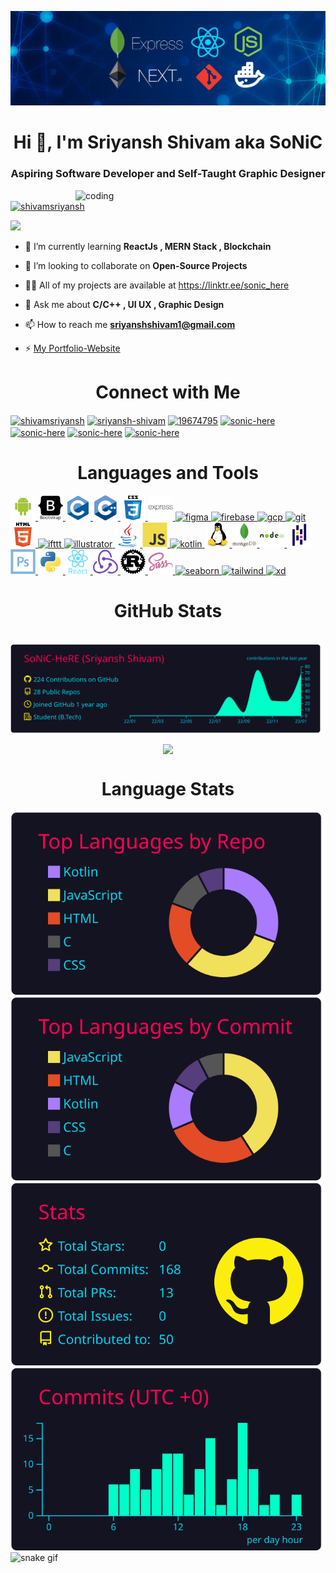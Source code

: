![logo](https://github.com/SoNiC-HeRE/SoNiC-HeRe/blob/master/newest%20banner.jpg)
<h1 align="center">Hi 👋, I'm Sriyansh Shivam aka SoNiC</h1>
<h3 align="center">Aspiring Software Developer and Self-Taught Graphic Designer</h3>
<img align="right" alt="coding" width="400" src="https://media.tenor.com/NOYF3f82b_gAAAAC/programmer.gif">

<p align="left"> <a href="https://twitter.com/shivamsriyansh" target="blank"><img src="https://img.shields.io/twitter/follow/shivamsriyansh?logo=twitter&style=for-the-badge" alt="shivamsriyansh" /></a> </p>

![](https://komarev.com/ghpvc/?username=SoNiC-HeRE&label=PROFILE+VIEWS)

- 🌱 I’m currently learning **ReactJs , MERN Stack , Blockchain**

- 👯 I’m looking to collaborate on **Open-Source Projects**

- 👨‍💻 All of my projects are available at https://linktr.ee/sonic_here

- 💬 Ask me about **C/C++ , UI UX , Graphic Design**

- 📫 How to reach me **sriyanshshivam1@gmail.com**

- ⚡ <a href="https://my-website-sonic.netlify.app/" target="_blank">My Portfolio-Website</a>

<h1 align="center"> Connect with Me</h1>
<p align="left">
<a href="https://twitter.com/ShivamSriyansh" target="blank"><img align="center" src="https://raw.githubusercontent.com/rahuldkjain/github-profile-readme-generator/master/src/images/icons/Social/twitter.svg" alt="shivamsriyansh" height="30" width="40" /></a>
<a href="https://linkedin.com/in/sriyansh-shivam" target="blank"><img align="center" src="https://raw.githubusercontent.com/rahuldkjain/github-profile-readme-generator/master/src/images/icons/Social/linked-in-alt.svg" alt="sriyansh-shivam" height="30" width="40" /></a>
<a href="https://stackoverflow.com/users/19674795" target="blank"><img align="center" src="https://raw.githubusercontent.com/rahuldkjain/github-profile-readme-generator/master/src/images/icons/Social/stack-overflow.svg" alt="19674795" height="30" width="40" /></a>
<a href="https://dribbble.com/SoNiC_HeRe" target="blank"><img align="center" src="https://raw.githubusercontent.com/rahuldkjain/github-profile-readme-generator/master/src/images/icons/Social/dribbble.svg" alt="sonic-here" height="30" width="40" /></a>
<a href="https://www.codechef.com/users/sonichere" target="blank"><img align="center" src="https://cdn.jsdelivr.net/npm/simple-icons@3.1.0/icons/codechef.svg" alt="sonic-here" height="30" width="40" /></a>
<a href="https://www.hackerrank.com/SoNiC_HeRe" target="blank"><img align="center" src="https://raw.githubusercontent.com/rahuldkjain/github-profile-readme-generator/master/src/images/icons/Social/hackerrank.svg" alt="sonic-here" height="30" width="40" /></a>
<a href="https://codeforces.com/profile/SoNiC_HeRe" target="blank"><img align="center" src="https://raw.githubusercontent.com/rahuldkjain/github-profile-readme-generator/master/src/images/icons/Social/codeforces.svg" alt="sonic-here" height="30" width="40" /></a>
</p>
<h1 align="center"> Languages and Tools </h1>
<p align="left"> <a href="https://developer.android.com" target="_blank" rel="noreferrer"> <img src="https://raw.githubusercontent.com/devicons/devicon/master/icons/android/android-original-wordmark.svg" alt="android" width="40" height="40"/> </a> <a href="https://getbootstrap.com" target="_blank" rel="noreferrer"> <img src="https://raw.githubusercontent.com/devicons/devicon/master/icons/bootstrap/bootstrap-plain-wordmark.svg" alt="bootstrap" width="40" height="40"/> </a> <a href="https://www.cprogramming.com/" target="_blank" rel="noreferrer"> <img src="https://raw.githubusercontent.com/devicons/devicon/master/icons/c/c-original.svg" alt="c" width="40" height="40"/> </a> <a href="https://www.w3schools.com/cpp/" target="_blank" rel="noreferrer"> <img src="https://raw.githubusercontent.com/devicons/devicon/master/icons/cplusplus/cplusplus-original.svg" alt="cplusplus" width="40" height="40"/> </a> <a href="https://www.w3schools.com/css/" target="_blank" rel="noreferrer"> <img src="https://raw.githubusercontent.com/devicons/devicon/master/icons/css3/css3-original-wordmark.svg" alt="css3" width="40" height="40"/> </a> <a href="https://expressjs.com" target="_blank" rel="noreferrer"> <img src="https://raw.githubusercontent.com/devicons/devicon/master/icons/express/express-original-wordmark.svg" alt="express" width="40" height="40"/> </a> <a href="https://www.figma.com/" target="_blank" rel="noreferrer"> <img src="https://www.vectorlogo.zone/logos/figma/figma-icon.svg" alt="figma" width="40" height="40"/> </a> <a href="https://firebase.google.com/" target="_blank" rel="noreferrer"> <img src="https://www.vectorlogo.zone/logos/firebase/firebase-icon.svg" alt="firebase" width="40" height="40"/> </a> <a href="https://cloud.google.com" target="_blank" rel="noreferrer"> <img src="https://www.vectorlogo.zone/logos/google_cloud/google_cloud-icon.svg" alt="gcp" width="40" height="40"/> </a> <a href="https://git-scm.com/" target="_blank" rel="noreferrer"> <img src="https://www.vectorlogo.zone/logos/git-scm/git-scm-icon.svg" alt="git" width="40" height="40"/> </a> <a href="https://www.w3.org/html/" target="_blank" rel="noreferrer"> <img src="https://raw.githubusercontent.com/devicons/devicon/master/icons/html5/html5-original-wordmark.svg" alt="html5" width="40" height="40"/> </a> <a href="https://ifttt.com/" target="_blank" rel="noreferrer"> <img src="https://www.vectorlogo.zone/logos/ifttt/ifttt-ar21.svg" alt="ifttt" width="40" height="40"/> </a> <a href="https://www.adobe.com/in/products/illustrator.html" target="_blank" rel="noreferrer"> <img src="https://www.vectorlogo.zone/logos/adobe_illustrator/adobe_illustrator-icon.svg" alt="illustrator" width="40" height="40"/> </a> <a href="https://www.java.com" target="_blank" rel="noreferrer"> <img src="https://raw.githubusercontent.com/devicons/devicon/master/icons/java/java-original.svg" alt="java" width="40" height="40"/> </a> <a href="https://developer.mozilla.org/en-US/docs/Web/JavaScript" target="_blank" rel="noreferrer"> <img src="https://raw.githubusercontent.com/devicons/devicon/master/icons/javascript/javascript-original.svg" alt="javascript" width="40" height="40"/> </a> <a href="https://kotlinlang.org" target="_blank" rel="noreferrer"> <img src="https://www.vectorlogo.zone/logos/kotlinlang/kotlinlang-icon.svg" alt="kotlin" width="40" height="40"/> </a> <a href="https://www.linux.org/" target="_blank" rel="noreferrer"> <img src="https://raw.githubusercontent.com/devicons/devicon/master/icons/linux/linux-original.svg" alt="linux" width="40" height="40"/> </a> <a href="https://www.mongodb.com/" target="_blank" rel="noreferrer"> <img src="https://raw.githubusercontent.com/devicons/devicon/master/icons/mongodb/mongodb-original-wordmark.svg" alt="mongodb" width="40" height="40"/> </a> <a href="https://nodejs.org" target="_blank" rel="noreferrer"> <img src="https://raw.githubusercontent.com/devicons/devicon/master/icons/nodejs/nodejs-original-wordmark.svg" alt="nodejs" width="40" height="40"/> </a> <a href="https://pandas.pydata.org/" target="_blank" rel="noreferrer"> <img src="https://raw.githubusercontent.com/devicons/devicon/2ae2a900d2f041da66e950e4d48052658d850630/icons/pandas/pandas-original.svg" alt="pandas" width="40" height="40"/> </a> <a href="https://www.photoshop.com/en" target="_blank" rel="noreferrer"> <img src="https://raw.githubusercontent.com/devicons/devicon/master/icons/photoshop/photoshop-line.svg" alt="photoshop" width="40" height="40"/> </a> <a href="https://www.python.org" target="_blank" rel="noreferrer"> <img src="https://raw.githubusercontent.com/devicons/devicon/master/icons/python/python-original.svg" alt="python" width="40" height="40"/> </a> <a href="https://reactjs.org/" target="_blank" rel="noreferrer"> <img src="https://raw.githubusercontent.com/devicons/devicon/master/icons/react/react-original-wordmark.svg" alt="react" width="40" height="40"/> </a> <a href="https://redux.js.org" target="_blank" rel="noreferrer"> <img src="https://raw.githubusercontent.com/devicons/devicon/master/icons/redux/redux-original.svg" alt="redux" width="40" height="40"/> </a> <a href="https://www.rust-lang.org" target="_blank" rel="noreferrer"> <img src="https://raw.githubusercontent.com/devicons/devicon/master/icons/rust/rust-plain.svg" alt="rust" width="40" height="40"/> </a> <a href="https://sass-lang.com" target="_blank" rel="noreferrer"> <img src="https://raw.githubusercontent.com/devicons/devicon/master/icons/sass/sass-original.svg" alt="sass" width="40" height="40"/> </a> <a href="https://seaborn.pydata.org/" target="_blank" rel="noreferrer"> <img src="https://seaborn.pydata.org/_images/logo-mark-lightbg.svg" alt="seaborn" width="40" height="40"/> </a> <a href="https://tailwindcss.com/" target="_blank" rel="noreferrer"> <img src="https://www.vectorlogo.zone/logos/tailwindcss/tailwindcss-icon.svg" alt="tailwind" width="40" height="40"/> </a> <a href="https://www.adobe.com/products/xd.html" target="_blank" rel="noreferrer"> <img src="https://cdn.worldvectorlogo.com/logos/adobe-xd.svg" alt="xd" width="40" height="40"/> </a> </p>

<h1 align="center"> GitHub Stats </h1>
<p align="center">&nbsp;<img align="center" src= "https://raw.githubusercontent.com/SoNiC-HeRE/SoNiC-HeRe/d488b4450dd50a543588a345c4a18c8c930b206f/profile-summary-card-output/2077/0-profile-details.svg" alt="Github Stats" /><br>
  
 <p align="center"><img align="center" src="https://github-readme-streak-stats.herokuapp.com?user=SoNiC-HeRE&theme=highcontrast&hide_border=true"></p>
 
 <h1 align="center"> Language Stats </h1>
<img align="left" src= "https://github.com/SoNiC-HeRE/SoNiC-HeRe/raw/master/profile-summary-card-output/2077/1-repos-per-language.svg" alt="Language used" />
  
<img align="right" src= "https://github.com/SoNiC-HeRE/SoNiC-HeRe/raw/master/profile-summary-card-output/2077/2-most-commit-language.svg" alt="Language used" />
  
<img align="left" src= "https://github.com/SoNiC-HeRE/SoNiC-HeRe/raw/master/profile-summary-card-output/2077/3-stats.svg" alt="Language used" />

<img align="right" src= "https://github.com/SoNiC-HeRE/SoNiC-HeRe/raw/master/profile-summary-card-output/2077/4-productive-time.svg" alt="Language used" />

![snake gif](https://github.com/SoNiC-HeRE/SoNiC-HeRe/blob/output/github-contribution-grid-snake.gif)
